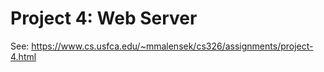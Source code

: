 # Project 4: Web Server

See: https://www.cs.usfca.edu/~mmalensek/cs326/assignments/project-4.html 


